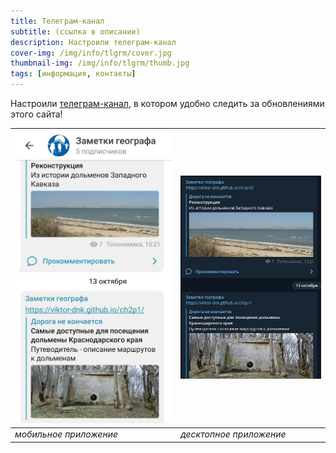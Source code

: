 ```yaml
---
title: Телеграм-канал
subtitle: (ссылка в описании)
description: Настроили телеграм-канал
cover-img: /img/info/tlgrm/cover.jpg
thumbnail-img: /img/info/tlgrm/thumb.jpg
tags: [информация, контакты]
---
```

Настроили [телеграм-канал][a85077ec], в котором удобно следить за обновлениями этого сайта!

![](/img/info/tlgrm/tlgrm-screen2.jpg) | ![](/img/info/tlgrm/tlgrm-screen1.jpg)
---------------------------------------|---------------------------------------
_мобильное приложение_                 | _десктопное приложение_

  [a85077ec]: https://t.me/toponim "Информационный канал в поддержку этого блога"
